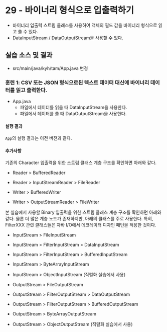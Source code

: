 # 29 - 바이너리 형식으로 입출력하기

- 바이너리 입출력 스트림 클래스를 사용하여 객체의 필드 값을 바이너리 형식으로 읽고 쓸 수 있다.
- DataInputStream / DataOutputStream을 사용할 수 있다.
  
## 실습 소스 및 결과

- src/main/java/kyh/tam/App.java 변경

### 훈련 1: CSV 또는 JSON 형식으로된 텍스트 데이터 대신에 바이너리 데이터를 읽고 출력한다.  

- App.java
    - 파일에서 데이터를 읽을 때 DataInputStream을 사용한다.
    - 파일에서 데이터를 쓸 때 DataOutputStream을 사용한다.

#### 실행 결과

`App`의 실행 결과는 이전 버전과 같다.


#### 추가사항
기존의 Character 입출력을 위한 스트림 클래스 계층 구조를 확인하면 아래와 같다.
- Reader > BufferedReader
- Reader > InputStreamReader  > FileReader

- Writer > BufferedWriter
- Writer > OutputStreamReader > FileWriter

본 실습에서 사용할 Binary 입출력을 위한 스트림 클래스 계층 구조를 확인하면 아래와 같다.
물론 더 많은 계층 노드가 존재하지만, 아래의 클래스를 주로 사용한다. 특히, FilterXXX 관련 클래스들은 자바 I/O에서 데코레이터 디자인 패턴을 적용한 것이다.
- InputStream > FileInputStream
- InputStream > FilterInputStream > DataInputStream
- InputStream > FilterInputStream > BufferedInputStream
- InputStream > ByteArrayInputStream
- InputStream > ObjectInputStream (직렬화 실습에서 사용)

- OutputStream > FileOutputStream
- OutputStream > FilterOutputStream > DataOutputStream
- OutputStream > FilterOutputStream > BufferedOutputStream
- OutputStream > ByteArrayOutputStream
- OutputStream > ObjectOutputStream (직렬화 실습에서 사용)